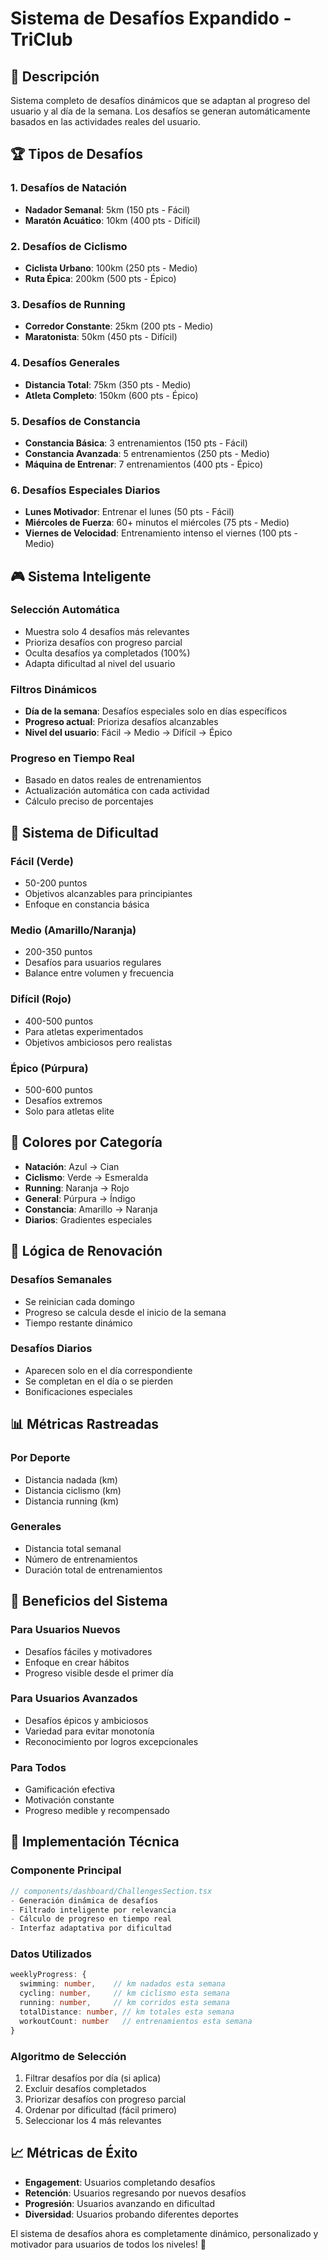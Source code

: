 # Sistema de Desafíos Expandido - TriClub

## 🎯 Descripción

Sistema completo de desafíos dinámicos que se adaptan al progreso del usuario y al día de la semana. Los desafíos se generan automáticamente basados en las actividades reales del usuario.

## 🏆 Tipos de Desafíos

### **1. Desafíos de Natación**
- **Nadador Semanal**: 5km (150 pts - Fácil)
- **Maratón Acuático**: 10km (400 pts - Difícil)

### **2. Desafíos de Ciclismo**
- **Ciclista Urbano**: 100km (250 pts - Medio)
- **Ruta Épica**: 200km (500 pts - Épico)

### **3. Desafíos de Running**
- **Corredor Constante**: 25km (200 pts - Medio)
- **Maratonista**: 50km (450 pts - Difícil)

### **4. Desafíos Generales**
- **Distancia Total**: 75km (350 pts - Medio)
- **Atleta Completo**: 150km (600 pts - Épico)

### **5. Desafíos de Constancia**
- **Constancia Básica**: 3 entrenamientos (150 pts - Fácil)
- **Constancia Avanzada**: 5 entrenamientos (250 pts - Medio)
- **Máquina de Entrenar**: 7 entrenamientos (400 pts - Épico)

### **6. Desafíos Especiales Diarios**
- **Lunes Motivador**: Entrenar el lunes (50 pts - Fácil)
- **Miércoles de Fuerza**: 60+ minutos el miércoles (75 pts - Medio)
- **Viernes de Velocidad**: Entrenamiento intenso el viernes (100 pts - Medio)

## 🎮 Sistema Inteligente

### **Selección Automática**
- Muestra solo 4 desafíos más relevantes
- Prioriza desafíos con progreso parcial
- Oculta desafíos ya completados (100%)
- Adapta dificultad al nivel del usuario

### **Filtros Dinámicos**
- **Día de la semana**: Desafíos especiales solo en días específicos
- **Progreso actual**: Prioriza desafíos alcanzables
- **Nivel del usuario**: Fácil → Medio → Difícil → Épico

### **Progreso en Tiempo Real**
- Basado en datos reales de entrenamientos
- Actualización automática con cada actividad
- Cálculo preciso de porcentajes

## 🏅 Sistema de Dificultad

### **Fácil** (Verde)
- 50-200 puntos
- Objetivos alcanzables para principiantes
- Enfoque en constancia básica

### **Medio** (Amarillo/Naranja)
- 200-350 puntos
- Desafíos para usuarios regulares
- Balance entre volumen y frecuencia

### **Difícil** (Rojo)
- 400-500 puntos
- Para atletas experimentados
- Objetivos ambiciosos pero realistas

### **Épico** (Púrpura)
- 500-600 puntos
- Desafíos extremos
- Solo para atletas elite

## 🎨 Colores por Categoría

- **Natación**: Azul → Cian
- **Ciclismo**: Verde → Esmeralda
- **Running**: Naranja → Rojo
- **General**: Púrpura → Índigo
- **Constancia**: Amarillo → Naranja
- **Diarios**: Gradientes especiales

## 🔄 Lógica de Renovación

### **Desafíos Semanales**
- Se reinician cada domingo
- Progreso se calcula desde el inicio de la semana
- Tiempo restante dinámico

### **Desafíos Diarios**
- Aparecen solo en el día correspondiente
- Se completan en el día o se pierden
- Bonificaciones especiales

## 📊 Métricas Rastreadas

### **Por Deporte**
- Distancia nadada (km)
- Distancia ciclismo (km)
- Distancia running (km)

### **Generales**
- Distancia total semanal
- Número de entrenamientos
- Duración total de entrenamientos

## 🎯 Beneficios del Sistema

### **Para Usuarios Nuevos**
- Desafíos fáciles y motivadores
- Enfoque en crear hábitos
- Progreso visible desde el primer día

### **Para Usuarios Avanzados**
- Desafíos épicos y ambiciosos
- Variedad para evitar monotonía
- Reconocimiento por logros excepcionales

### **Para Todos**
- Gamificación efectiva
- Motivación constante
- Progreso medible y recompensado

## 🚀 Implementación Técnica

### **Componente Principal**
```typescript
// components/dashboard/ChallengesSection.tsx
- Generación dinámica de desafíos
- Filtrado inteligente por relevancia
- Cálculo de progreso en tiempo real
- Interfaz adaptativa por dificultad
```

### **Datos Utilizados**
```typescript
weeklyProgress: {
  swimming: number,    // km nadados esta semana
  cycling: number,     // km ciclismo esta semana  
  running: number,     // km corridos esta semana
  totalDistance: number, // km totales esta semana
  workoutCount: number   // entrenamientos esta semana
}
```

### **Algoritmo de Selección**
1. Filtrar desafíos por día (si aplica)
2. Excluir desafíos completados
3. Priorizar desafíos con progreso parcial
4. Ordenar por dificultad (fácil primero)
5. Seleccionar los 4 más relevantes

## 📈 Métricas de Éxito

- **Engagement**: Usuarios completando desafíos
- **Retención**: Usuarios regresando por nuevos desafíos
- **Progresión**: Usuarios avanzando en dificultad
- **Diversidad**: Usuarios probando diferentes deportes

El sistema de desafíos ahora es completamente dinámico, personalizado y motivador para usuarios de todos los niveles! 🎉